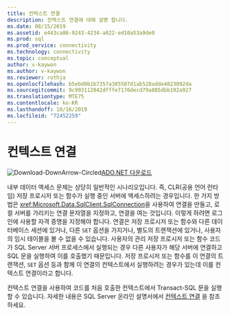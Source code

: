 ```yaml
---
title: 컨텍스트 연결
description: 컨텍스트 연결에 대해 설명 합니다.
ms.date: 08/15/2019
ms.assetid: e443ca86-9243-4234-a822-ed10a53a9de0
ms.prod: sql
ms.prod_service: connectivity
ms.technology: connectivity
ms.topic: conceptual
author: v-kaywon
ms.author: v-kaywon
ms.reviewer: rothja
ms.openlocfilehash: b5ebd0b1b7357a385507d1ab528adde4023092da
ms.sourcegitcommit: 9c993112842dfffe7176decd79a885dbb192a927
ms.translationtype: MTE75
ms.contentlocale: ko-KR
ms.lasthandoff: 10/16/2019
ms.locfileid: "72452259"
---
```

# <a name="the-context-connection"></a>컨텍스트 연결

![Download-DownArrow-Circled](../../../ssdt/media/download.png)[ADO.NET 다운로드](../../sql-connection-libraries.md#anchor-20-drivers-relational-access)

내부 데이터 액세스 문제는 상당히 일반적인 시나리오입니다. 즉, CLR(공용 언어 런타임) 저장 프로시저 또는 함수가 실행 중인 서버에 액세스하려는 경우입니다. 한 가지 방법은 <xref:Microsoft.Data.SqlClient.SqlConnection>을 사용하여 연결을 만들고, 로컬 서버를 가리키는 연결 문자열을 지정하고, 연결을 여는 것입니다. 이렇게 하려면 로그인에 사용할 자격 증명을 지정해야 합니다. 연결은 저장 프로시저 또는 함수와 다른 데이터베이스 세션에 있거나, 다른 `SET` 옵션을 가지거나, 별도의 트랜잭션에 있거나, 사용자의 임시 테이블을 볼 수 없을 수 있습니다. 사용자의 관리 저장 프로시저 또는 함수 코드가 SQL Server 서버 프로세스에서 실행되는 경우 다른 사용자가 해당 서버에 연결하고 SQL 문을 실행하여 이를 호출했기 때문입니다. 저장 프로시저 또는 함수를 이 연결의 트랜잭션, `SET` 옵션 등과 함께 이 연결의 컨텍스트에서 실행하려는 경우가 있는데 이를 컨텍스트 연결이라고 합니다.  
  
컨텍스트 연결을 사용하여 코드를 처음 호출한 컨텍스트에서 Transact-SQL 문을 실행할 수 있습니다. 자세한 내용은 SQL Server 온라인 설명서에서 [컨텍스트 연결](https://go.microsoft.com/fwlink/?LinkId=115395) 을 참조 하세요.
